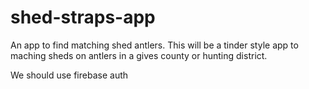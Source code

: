 # shed-straps-app

An app to find matching shed antlers.
This will be a tinder style app to maching sheds on antlers in a gives county or hunting district.

We should use firebase auth
